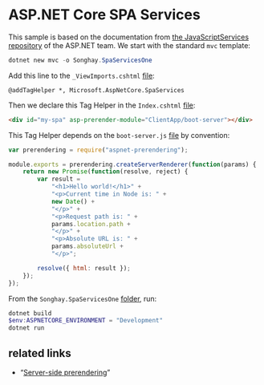 # ASP.NET Core SPA Services

This sample is based on the documentation from [the JavaScriptServices repository](https://github.com/aspnet/JavaScriptServices) of the ASP.NET team. We start with the standard `mvc` template:

```ps1
dotnet new mvc -o Songhay.SpaServicesOne
```

Add this line to the `_ViewImports.cshtml` [file](./Songhay.SpaServicesOne/Views/_ViewImports.cshtml):

```cshtml
@addTagHelper *, Microsoft.AspNetCore.SpaServices
```

Then we declare this Tag Helper in the `Index.cshtml` [file](./Songhay.SpaServicesOne/Views/Home/Index.cshtml):

```html
<div id="my-spa" asp-prerender-module="ClientApp/boot-server"></div>
```

This Tag Helper depends on the `boot-server.js` [file](./Songhay.SpaServicesOne/ClientApp/boot-server.js) by convention:

```javascript
var prerendering = require("aspnet-prerendering");

module.exports = prerendering.createServerRenderer(function(params) {
    return new Promise(function(resolve, reject) {
        var result =
            "<h1>Hello world!</h1>" +
            "<p>Current time in Node is: " +
            new Date() +
            "</p>" +
            "<p>Request path is: " +
            params.location.path +
            "</p>" +
            "<p>Absolute URL is: " +
            params.absoluteUrl +
            "</p>";

        resolve({ html: result });
    });
});
```

From the `Songhay.SpaServicesOne` [folder](./Songhay.SpaServicesOne), run:

```ps1 
dotnet build
$env:ASPNETCORE_ENVIRONMENT = "Development"
dotnet run
```



## related links

* “[Server-side prerendering](https://github.com/aspnet/JavaScriptServices/tree/dev/src/Microsoft.AspNetCore.SpaServices#server-side-prerendering)”